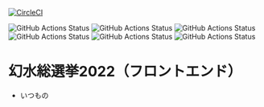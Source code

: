[![CircleCI](https://circleci.com/gh/true-runes/suikoden-election-2022-frontend/tree/development.svg?style=svg)](https://circleci.com/gh/true-runes/suikoden-election-2022-frontend/tree/development)

![GitHub Actions Status](https://github.com/true-runes/suikoden-election-2022-frontend/workflows/%28GitHub%20Actions%29%20Build%20Docker%20Image/badge.svg)
![GitHub Actions Status](https://github.com/true-runes/suikoden-election-2022-frontend/workflows/%28GitHub%20Actions%29%20Build%20Next.js/badge.svg)
![GitHub Actions Status](https://github.com/true-runes/suikoden-election-2022-frontend/workflows/%28GitHub%20Actions%29%20CodeQL/badge.svg)
![GitHub Actions Status](https://github.com/true-runes/suikoden-election-2022-frontend/workflows/%28GitHub%20Actions%29%20Cypress/badge.svg)
![GitHub Actions Status](https://github.com/true-runes/suikoden-election-2022-frontend/workflows/%28GitHub%20Actions%29%20Danger/badge.svg)
![GitHub Actions Status](https://github.com/true-runes/suikoden-election-2022-frontend/workflows/%28GitHub%20Actions%29%20Node.js%20CI/badge.svg)

# 幻水総選挙2022（フロントエンド）
- いつもの
